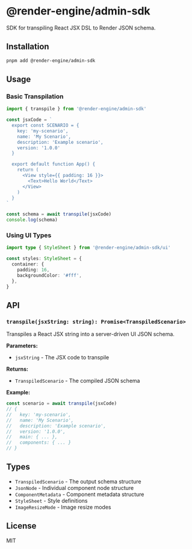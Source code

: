 # @render-engine/admin-sdk

SDK for transpiling React JSX DSL to Render JSON schema.

## Installation

```bash
pnpm add @render-engine/admin-sdk
```

## Usage

### Basic Transpilation

```typescript
import { transpile } from '@render-engine/admin-sdk'

const jsxCode = `
  export const SCENARIO = {
    key: 'my-scenario',
    name: 'My Scenario',
    description: 'Example scenario',
    version: '1.0.0'
  }

  export default function App() {
    return (
      <View style={{ padding: 16 }}>
        <Text>Hello World</Text>
      </View>
    )
  }
`

const schema = await transpile(jsxCode)
console.log(schema)
```

### Using UI Types

```typescript
import type { StyleSheet } from '@render-engine/admin-sdk/ui'

const styles: StyleSheet = {
  container: {
    padding: 16,
    backgroundColor: '#fff',
  },
}
```

## API

### `transpile(jsxString: string): Promise<TranspiledScenario>`

Transpiles a React JSX string into a server-driven UI JSON schema.

**Parameters:**

- `jsxString` - The JSX code to transpile

**Returns:**

- `TranspiledScenario` - The compiled JSON schema

**Example:**

```typescript
const scenario = await transpile(jsxCode)
// {
//   key: 'my-scenario',
//   name: 'My Scenario',
//   description: 'Example scenario',
//   version: '1.0.0',
//   main: { ... },
//   components: { ... }
// }
```

## Types

- `TranspiledScenario` - The output schema structure
- `JsonNode` - Individual component node structure
- `ComponentMetadata` - Component metadata structure
- `StyleSheet` - Style definitions
- `ImageResizeMode` - Image resize modes

## License

MIT
